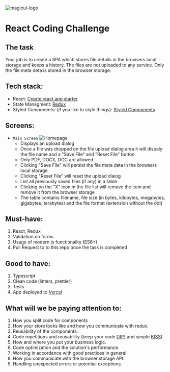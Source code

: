 ![magicul-logo](https://user-images.githubusercontent.com/5519740/102984834-a3dad200-4527-11eb-83da-237d3c63cea9.png)

# React Coding Challenge

## The task
Your job is to create a SPA which stores file details in the browsers local storage and keeps a history. The files are not uploaded to any service. Only the file meta deta is stored in the browser storage.

## Tech stack:
* React: [Create react app starter](https://github.com/facebook/create-react-app)
* State Managment: [Redux](https://github.com/reduxjs/react-redux)
* Styled Components: (if you like to style things): [Styled Components](https://github.com/styled-components/styled-components)

## Screens:
* `Main Screen` 
    ![Homepage](img/HomePage.png)
    * Displays an upload dialog
    * Once a file was dropped on the file upload dialog area it will dispaly the file name and a "Save File" and "Reset File" button
    * Only PDF, DOCX, DOC are allowed
    * Clicking "Save File" will persist the file meta data in the browsers local storage
    * Clicking "Reset File" will reset the upload dialog
    * List all previously saved files (if any) in a table
    * Clicking on the "X" icon in the file list will remove the item and remove it from the browser storage
    * The table contains filename, file size (in bytes, kilobytes, megabytes, gigabytes, terabytes) and the file format (extension without the dot)

## Must-have:
1. React, Redux
2. Validation on forms
3. Usage of modern js functionality (ES6+)
4. Pull Request to to this repo once the task is completed

## Good to have:
1. Typescript
2. Clean code (linters, prettier)
3. Tests
4. App deployed to [Vercel](https://www.vercel.com/)

## What will we be paying attention to:
1. How you split code for components
2. How your store looks like and how you communicate with redux.
3. Reusability of the components.
4. Code repetitions and reusability (keep your code [DRY](https://en.wikipedia.org/wiki/Don%27t_repeat_yourself) and simple [KISS](https://en.wikipedia.org/wiki/KISS_principle)).
5. How and where you put your business logic.
6. Code optimization and the solution&#39;s performance.
7. Working in accordance with good practices in general.
8. How you communicate with the browser storage API.
9. Handling unexpected errors or potential exceptions.
